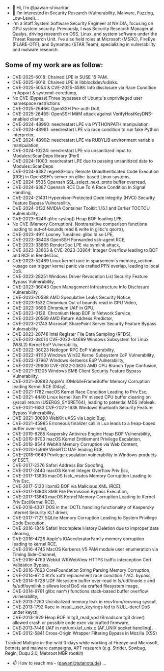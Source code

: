 - 👋 Hi, I’m @pawan-shivarkar
- 👀 I’m interested in Security Research (Vulnerability, Malware, Fuzzing, Low-Level)...
-   I'm a Staff System Software Security Engineer at NVIDIA, focusing on GPU system security. Previously, I was  Security Research Manager at Qualys, driving research on OSS, Linux, and system software under the Threat Research Unit. I’ve also held roles at Microsoft (MSRC), FireEye (FLARE-OTF), and Symantec (STAR Team), specializing in vulnerability and malware research.

Some of my work are as follow:
------------------------------
- CVE-2025-6018: Chained LPE in SUSE 15 PAM.
- CVE-2025-6019: Chained LPE in libblockdev/udisks.
- CVE-2025-5054 & CVE-2025-4598: Info disclosure via Race Condition in Apport & systemd-coredump,
- No CVE (Bypass):Three bypasses of Ubuntu's unprivileged user namespace restrictions
- CVE-2025-26466: OpenSSH Pre-auth DoS,
- CVE-2025-26465: OpenSSH MitM attack against VerifyHostKeyDNS-enabled clients.
- CVE-2024-48990: needrestart LPE via PYTHONPATH manipulation.
- CVE-2024-48991: needrestart LPE via race condition to run fake Python interpreter,
- CVE-2024-48992: needrestart LPE via RUBYLIB environment variable manipulation,
- CVE-2024-10224: needrestart LPE via unsanitized input to Modules::ScanDeps library (Perl)
- CVE-2024-11003: needrestart LPE due to passing unsanitized data to Modules::ScanDeps
- CVE-2024-6387 regreSSHion: Remote Unauthenticated Code Execution (RCE) in OpenSSH's server on glibc-based Linux systems,
- CVE-2024-5535 Openssh SSL_select_next_proto buffer overread,
- CVE-2024-6387 Openssh RCE Due To A Race Condition In Signal Handling,
- CVE-2024-21431 Hypervisor-Protected Code Integrity (HVCI) Security Feature Bypass Vulnerability,
- CVE-2024-0132 NVIDIA Container Toolkit 1.16.1 and Earlier TOCTOU Vulnerability,
- CVE-2023-6246  glibc syslog() Heap BOF leading LPE,
- No CVE (Memory Corruption): Nontransitive comparison functions leading to out-of-bounds read & write in glibc's qsort(),
- CVE-2023-4911 Looney Tunables: glibc ld.so LPE,
- CVE-2023-38408 OpenSSH Forwarded ssh-agent RCE,
- CVE-2023-33865 RenderDoc LPE via symlink attack,
- CVE-2023-33863 & CVE-2023-33864: Integer Overflow leading to BOF and RCE in RenderDoc,
- CVE-2023-52489 Linux kernel race in sparsemem's memory_section->usage can trigger kernel panic via crafted PFN overlap, leading to local DoS.
- CVE-2023-28251 Windows Driver Revocation List Security Feature Bypass Vulnerability,
- CVE-2023-36043 Open Management Infrastructure Info Disclosure Vulnerability,
- CVE-2023-20588 AMD Speculative Leaks Security Notice,
- CVE-2023-1532 Chromium Out of bounds read in GPU Video,
- CVE-2023-0699 Chromium UAF in GPU,
- CVE-2023-0129: Chromium Heap BOF in Network Service,
- CVE-2023-20569 AMD Return Address Predictor,
- CVE-2023-21743 Microsoft SharePoint Server Security Feature Bypass Vulnerability,
- CVE-2023-28746 Intel Register File Data Sampling (RFDS),
- CVE-2022-38014 CVE-2022-44689  Windows Subsystem for Linux (WSL2) Kernel EoP Vulnerability,
- CVE-2022-38023 Netlogon RPC EoP Vulnerability,
- CVE-2022-41113 Windows Win32 Kernel Subsystem EoP Vulnerability,
- CVE-2022-37967 Windows Kerberos EoP Vulnerability,
- CVE-2022-29900 CVE-2022-23825 AMD CPU Branch Type Confusion,
- CVE-2021-31205 Windows SMB Client Security Feature Bypass Vulnerability,
- CVE-2021-30883 Apple's IOMobileFrameBuffer Memory Corruption leading Kernel RCE (0day),
- CVE-2021-1782 macOS Kernel Race Condition Leading to Priv Esc,
- CVE-2021-4440 Linux kernel Xen PV missed CPU buffer clearing on syscall return (USERGS_SYSRET64), leading to potential MDS infoleak.
- CVE-2021-1683 CVE-2021-1638 Windows Bluetooth Security Feature Bypass Vulnerability,
- CVE-2021-30890 WebKit uXSS via Logic Bug,
- CVE-2021-45985 Erroneous finalizer call in Lua leads to a heap-based buffer over-read,
- CVE-2019-8285 Kaspersky Antivirus Engine Heap BOF Vulnerability,
- CVE-2019-8703 macOS Kernel Entitlement Privilege Escalation,
- CVE-2019-8544 WebKit Memory Corruption via Web Content,
- CVE-2020-15969 WebRTC UAF leading RCE,
- CVE–2018–0649 Privilege escalation vulnerability in Windows products of ESET,
- CVE-2017-2376 Safari Address Bar Spoofing,
- CVE-2017-2440 macOS Kernel Integer Overflow Priv Esc,
- CVE-2017-13835 macOS fsck_msdos Memory Corruption Leading to Priv Esc,
- CVE-2017-5130 libxml2 BOF via Malicious XML (RCE),
- CVE-2017-13908 SMB File Permission Bypass Execution,
- CVE-2017-13843 macOS Kernel Memory Corruption Leading to Kernel Priv Esc(Kernel RCE),
- CVE‑2016‑4307 DOS in the IOCTL handling functionality of Kaspersky Internet Security KL1 driver,
- CVE-2017-7127 SQLite Memory Corruption Leading to System Privilege Code Execution,
- CVE-2016-1849 Safari Incomplete History Deletion due to improper data clearing,
- CVE-2016-4726 Apple's IOAcceleratorFamily memory corruption leading to kernel RCE.
- CVE-2016-4745 MacOS Kerberos V5 PAM module user enumeration via Timing Side-Channel,
- CVE-2016-4763 Webkit WKWebView HTTPS traffic interception Cert Validation Bypass,
- CVE-2016-7663 CoreFoundation String Parsing Memory Corruption,
- CVE-2014-9710 Btrfs xattr replacement race condition / ACL bypass,
- CVE-2014-9728 UDF filesystem buffer over-read in fs/udf/inode.c and fs/udf/symlink.c allows local DoS via crafted filesystem image,
- CVE-2014-9761 glibc nan*() functions stack-based buffer overflow vulnerability,
- CVE‑2013‑7263 Uninitialized memory leak in recvfrom/recvmsg syscall,
- CVE‑2013‑1792 Race in install_user_keyrings led to NULL-deref DoS under keyctl,
- CVE‑2013‑1929 Heap BOF in tg3_read_vpd (Broadcom tg3 driver) allowed crash or possible code exec via crafted firmware,
- CVE‑2013‑7446 UAF in net/unix/af_unix.c (AF_UNIX socket handling),
- CVE-2012-5841 Cross-Origin Wrapper Filtering Bypass in Mozilla (XSS)

Tracked Multiple in-the-wild 0-days while working at Fireeye and Microsoft, botnets and malware campaigns, APT research (e.g. Strider, Sowbug, Regin, Duqu 2.0,  Mebroot MBR rootkit)

- 📫 How to reach me - (pawan@tutanota.de) ...

<!---
pawan-shivarkar/pawan-shivarkar is a ✨ special ✨ repository because its `README.md` (this file) appears on your GitHub profile.
You can click the Preview link to take a look at your changes.
--->
